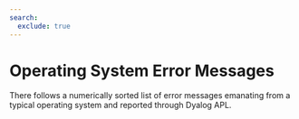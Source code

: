 ```yaml
---
search:
  exclude: true
---
```


<h1 class="heading"><span class="name">Operating System Error Messages</span></h1>

There follows a numerically sorted list of error messages emanating from a typical operating system and reported through Dyalog APL.
